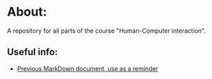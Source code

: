 # About:
A repository for all parts of the course "Human-Computer interaction".

## Useful info:
- [Previous MarkDown document, use as a reminder](https://github.com/Tristanas/PSI2-Food-Bee-Inc/blob/master/Dokumentas.md)
